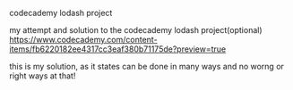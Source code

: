 codecademy lodash project

my attempt and solution to the codecademy lodash project(optional)
https://www.codecademy.com/content-items/fb6220182ee4317cc3eaf380b71175de?preview=true

this is my solution, as it states can be done in many ways and no worng or right ways at that!
